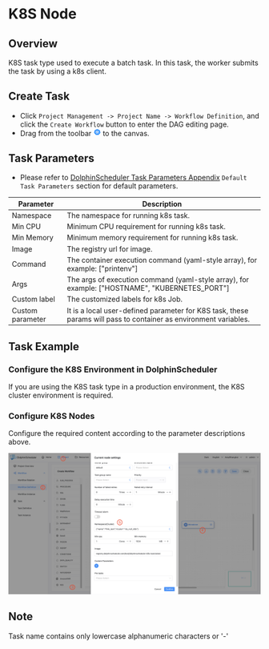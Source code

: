 # K8S Node

## Overview

K8S task type used to execute a batch task. In this task, the worker submits the task by using a k8s client.

## Create Task

- Click `Project Management -> Project Name -> Workflow Definition`, and click the `Create Workflow` button to enter the DAG editing page.
- Drag from the toolbar <img src="../../../../img/tasks/icons/kubernetes.png" width="15"/> to the canvas.

## Task Parameters

[//]: # (TODO: use the commented anchor below once our website template supports this syntax)
[//]: # (- Please refer to [DolphinScheduler Task Parameters Appendix]&#40;appendix.md#default-task-parameters&#41; `Default Task Parameters` section for default parameters.)

- Please refer to [DolphinScheduler Task Parameters Appendix](appendix.md) `Default Task Parameters` section for default parameters.

|  **Parameter**   |                                                 **Description**                                                  |
|------------------|------------------------------------------------------------------------------------------------------------------|
| Namespace        | The namespace for running k8s task.                                                                              |
| Min CPU          | Minimum CPU requirement for running k8s task.                                                                    |
| Min Memory       | Minimum memory requirement for running k8s task.                                                                 |
| Image            | The registry url for image.                                                                                      |
| Command          | The container execution command (yaml-style array), for example: ["printenv"]                                    |
| Args             | The args of execution command (yaml-style array), for example: ["HOSTNAME", "KUBERNETES_PORT"]                   |
| Custom label     | The customized labels for k8s Job.                                                                               |
| Custom parameter | It is a local user-defined parameter for K8S task, these params will pass to container as environment variables. |

## Task Example

### Configure the K8S Environment in DolphinScheduler

If you are using the K8S task type in a production environment, the K8S cluster environment is required.

### Configure K8S Nodes

Configure the required content according to the parameter descriptions above.

![K8S](../../../../img/tasks/demo/kubernetes-task-en.png)

## Note

Task name contains only lowercase alphanumeric characters or '-'
